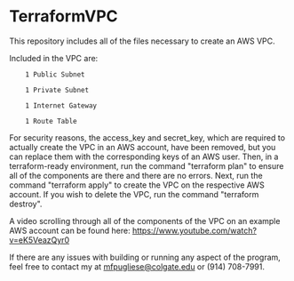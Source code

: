 # TerraformVPC

This repository includes all of the files necessary to create an AWS VPC.
 
Included in the VPC are:

        1 Public Subnet
        
        1 Private Subnet
        
        1 Internet Gateway
        
        1 Route Table
        
        
For security reasons, the access_key and secret_key, which are required to actually create the VPC in an AWS account, have been removed, but you can replace them with the corresponding keys of an AWS user.  Then, in a terraform-ready environment, run the command "terraform plan" to ensure all of the components are there and there are no errors.  Next, run the command "terraform apply" to create the VPC on the respective AWS account.  If you wish to delete the VPC, run the command "terraform destroy".


A video scrolling through all of the components of the VPC on an example AWS account can be found here: https://www.youtube.com/watch?v=eK5VeazQyr0


If there are any issues with building or running any aspect of the program, feel free to contact my at mfpugliese@colgate.edu or (914) 708-7991.

